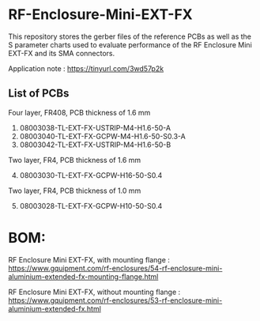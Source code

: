 # RF-Enclosure-Mini-EXT-FX

This repository stores the gerber files of the reference PCBs as well as the S parameter charts used to evaluate performance
of the RF Enclosure Mini EXT-FX and its SMA connectors.

Application note : <https://tinyurl.com/3wd57p2k>

## List of PCBs

Four layer, FR408, PCB thickness of 1.6 mm
1. 08003038-TL-EXT-FX-USTRIP-M4-H1.6-50-A
2. 08003040-TL-EXT-FX-GCPW-M4-H1.6-50-S0.3-A
3. 08003042-TL-EXT-FX-USTRIP-M4-H1.6-50-B

Two layer, FR4, PCB thickness of 1.6 mm

4. 08003030-TL-EXT-FX-GCPW-H16-50-S0.4

Two layer, FR4, PCB thickness of 1.0 mm

5. 08003028-TL-EXT-FX-GCPW-H10-50-S0.4

# BOM:
RF Enclosure Mini EXT-FX, with mounting flange : https://www.gquipment.com/rf-enclosures/54-rf-enclosure-mini-aluminium-extended-fx-mounting-flange.html

RF Enclosure Mini EXT-FX, without mounting flange : https://www.gquipment.com/rf-enclosures/53-rf-enclosure-mini-aluminium-extended-fx.html

